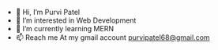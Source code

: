 - 👋 Hi, I’m Purvi Patel
- 👀 I’m interested in Web Development
- 🌱 I’m currently learning MERN
- 📫 Reach me At my gmail account  purvipatel68@gmail.com

